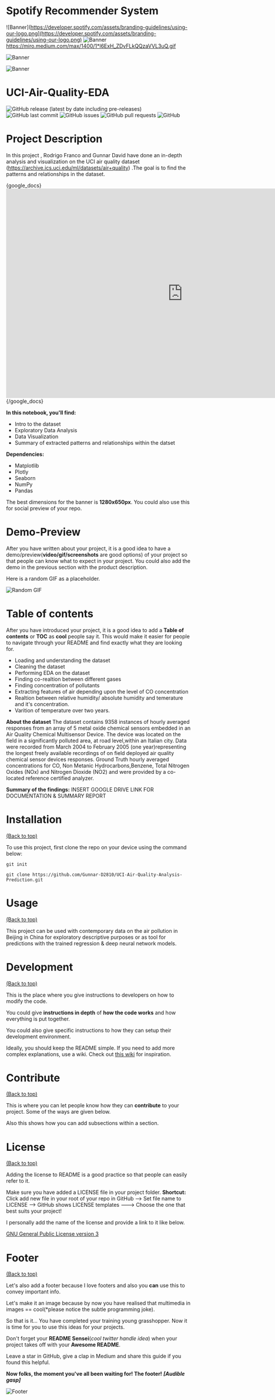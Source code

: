 # Spotify Recommender System
<!-- Add banner here -->
![Banner](https://developer.spotify.com/assets/branding-guidelines/using-our-logo.png](https://developer.spotify.com/assets/branding-guidelines/using-our-logo.png)
![Banner]([https://github.com/RodrigoFranco79/UCI-Air-Quality-Analysis-Prediction/blob/main/header.gif]
(https://miro.medium.com/max/1400/1*l6ExH_ZDvFLkQQzaVVL3uQ.gif))
https://miro.medium.com/max/1400/1*l6ExH_ZDvFLkQQzaVVL3uQ.gif

![Banner](https://miro.medium.com/max/1400/1*l6ExH_ZDvFLkQQzaVVL3uQ.gif)


![Banner](https://github.com/RodrigoFranco79/UCI-Air-Quality-Analysis-Prediction/blob/main/header.gif)
# UCI-Air-Quality-EDA 
<!-- Add buttons here -->

![GitHub release (latest by date including pre-releases)](https://img.shields.io/github/v/release/navendu-pottekkat/awesome-readme?include_prereleases)
![GitHub last commit](https://img.shields.io/github/last-commit/navendu-pottekkat/awesome-readme)
![GitHub issues](https://img.shields.io/github/issues-raw/navendu-pottekkat/awesome-readme)
![GitHub pull requests](https://img.shields.io/github/issues-pr/navendu-pottekkat/awesome-readme)
![GitHub](https://img.shields.io/github/license/navendu-pottekkat/awesome-readme)

<!-- Describe your project in brief -->

# Project Description
In this project , Rodrigo Franco and Gunnar David have done an in-depth analysis and visualization on the UCI air quality dataset (https://archive.ics.uci.edu/ml/datasets/air+quality) .The goal is to find the patterns and relationships in the dataset.


{google_docs}<iframe src="https://docs.google.com/presentation/d/e/2PACX-1vR9GqqbOkIC83DHuze1IeMtk91g7pWanbSIB9e3bkmpDn69faab1yyb8zJrnVPVqH70Z-TS0j23BGNq/embed?start=false&loop=false&delayms=3000" frameborder="0" width="960" height="569" allowfullscreen="true" mozallowfullscreen="true" webkitallowfullscreen="true"></iframe>{/google_docs}


**In this notebook, you'll find:**
- Intro to the dataset
- Exploratory Data Analysis
- Data Visualization
- Summary of extracted patterns and relationships within the datset

**Dependencies:**
- Matplotlib
- Plotly
- Seaborn
- NumPy
- Pandas

The best dimensions for the banner is **1280x650px**. You could also use this for social preview of your repo.


# Demo-Preview
<!-- Add a demo for your project -->

After you have written about your project, it is a good idea to have a demo/preview(**video/gif/screenshots** are good options) of your project so that people can know what to expect in your project. You could also add the demo in the previous section with the product description.

Here is a random GIF as a placeholder.

![Random GIF](https://media.giphy.com/media/ZVik7pBtu9dNS/giphy.gif)

# Table of contents

After you have introduced your project, it is a good idea to add a **Table of contents** or **TOC** as **cool** people say it. This would make it easier for people to navigate through your README and find exactly what they are looking for.

- Loading and understanding the dataset
- Cleaning the dataset
- Performing EDA on the dataset
- Finding co-realtion between different gases
- Finding concentration of pollutants
- Extracting features of air depending upon the level of CO concentration
- Realtion between relative humidity/ absolute humidity and temerature and it's concentration.
- Varition of temperature over two years.

**About the dataset**
The dataset contains 9358 instances of hourly averaged responses from an array of 5 metal oxide chemical sensors embedded in an Air Quality Chemical Multisensor Device. The device was located on the field in a significantly polluted area, at road level,within an Italian city. Data were recorded from March 2004 to February 2005 (one year)representing the longest freely available recordings of on field deployed air quality chemical sensor devices responses. Ground Truth hourly averaged concentrations for CO, Non Metanic Hydrocarbons,Benzene, Total Nitrogen Oxides (NOx) and Nitrogen Dioxide (NO2) and were provided by a co-located reference certified analyzer.

**Summary of the findings:**
INSERT GOOGLE DRIVE LINK FOR DOCUMENTATION & SUMMARY REPORT

# Installation
[(Back to top)](#table-of-contents)

To use this project, first clone the repo on your device using the command below:

```git init```

```git clone https://github.com/Gunnar-D2810/UCI-Air-Quality-Analysis-Prediction.git```

# Usage
[(Back to top)](#table-of-contents)

This project can be used with contemporary data on the air pollution in Beijing in China for exploratory descriptive purposes or as tool for predictions with the trained regression & deep neural network models.

# Development
[(Back to top)](#table-of-contents)

This is the place where you give instructions to developers on how to modify the code.

You could give **instructions in depth** of **how the code works** and how everything is put together.

You could also give specific instructions to how they can setup their development environment.

Ideally, you should keep the README simple. If you need to add more complex explanations, use a wiki. Check out [this wiki](https://github.com/navendu-pottekkat/nsfw-filter/wiki) for inspiration.

# Contribute
[(Back to top)](#table-of-contents)

This is where you can let people know how they can **contribute** to your project. Some of the ways are given below.

Also this shows how you can add subsections within a section.

# License
[(Back to top)](#table-of-contents)

Adding the license to README is a good practice so that people can easily refer to it.

Make sure you have added a LICENSE file in your project folder. **Shortcut:** Click add new file in your root of your repo in GitHub --> Set file name to LICENSE --> GitHub shows LICENSE templates ---> Choose the one that best suits your project!

I personally add the name of the license and provide a link to it like below.

[GNU General Public License version 3](https://opensource.org/licenses/GPL-3.0)

# Footer
[(Back to top)](#table-of-contents)

Let's also add a footer because I love footers and also you **can** use this to convey important info.

Let's make it an image because by now you have realised that multimedia in images == cool(*please notice the subtle programming joke).

So that is it... You have completed your training young grasshopper. Now it is time for you to use this ideas for your projects.

Don't forget your **README Sensei**(*cool twitter handle idea*) when your project takes off with your **Awesome README**.

Leave a star in GitHub, give a clap in Medium and share this guide if you found this helpful.

**Now folks, the moment you've all been waiting for! The footer!**
***[Audible gasp]***

<!-- Add the footer here -->

![Footer](https://github.com/navendu-pottekkat/awesome-readme/blob/master/fooooooter.png)
